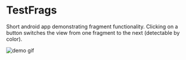 # TestFrags
Short android app demonstrating fragment functionality. Clicking on a button switches the view from one fragment 
to the next (detectable by color).

<img src='http://g.recordit.co/EqTlkTR7Lw.gif' title='demo gif' width='' alt='demo gif' />
